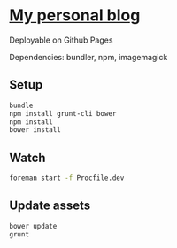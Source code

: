 # [My personal blog](https://www.knowitnot.com)

Deployable on Github Pages

Dependencies: bundler, npm, imagemagick

## Setup

```bash
bundle
npm install grunt-cli bower
npm install
bower install
```

## Watch

```bash
foreman start -f Procfile.dev
```

## Update assets

```bash
bower update
grunt
```
